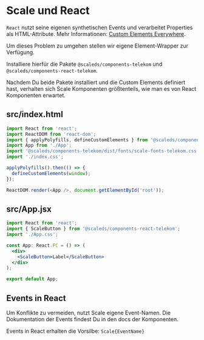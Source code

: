 # Scale und React

`React` nutzt seine eigenen synthetischen Events und verarbeitet Properties als HTML-Attribute. Mehr Informationen: [Custom Elements Everywhere](https://custom-elements-everywhere.com/).

Um dieses Problem zu umgehen stellen wir eigene Element-Wrapper zur Verfügung.

Installiere hierfür die Pakete `@scaleds/components-telekom` und `@scaleds/components-react-telekom`.

Nachdem Du beide Pakete installiert und die Custom Elements definiert hast, verhalten sich Scale Komponenten größtenteils, wie man es von React Komponenten erwartet.

## src/index.html
```javascript
import React from 'react';
import ReactDOM from 'react-dom';
import { applyPolyfills, defineCustomElements } from '@scaleds/components-telekom/loader';
import App from './App';
import '@scaleds/components-telekom/dist/fonts/scale-fonts-telekom.css';
import './index.css';

applyPolyfills().then(() => {
  defineCustomElements(window);
});

ReactDOM.render(<App />, document.getElementById('root'));
```

## src/App.jsx
```jsx
import React from 'react';
import { ScaleButton } from '@scaleds/components-react-telekom';
import './App.css';

const App: React.FC = () => (
  <div>
    <ScaleButton>Label</ScaleButton>
  </div>
);

export default App;

```

## Events in React

Um Konflikte zu vermeiden, nutzt Scale eigene Event-Namen. Die Dokumentation der Events findest Du in den docs der Komponenten.

Events in React erhalten die Vorsilbe: `Scale{EventName}`